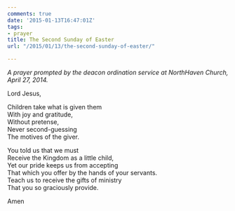 ```yaml
---
comments: true
date: '2015-01-13T16:47:01Z'
tags:
- prayer
title: The Second Sunday of Easter
url: "/2015/01/13/the-second-sunday-of-easter/"

---
```

*A prayer prompted by the deacon ordination service at NorthHaven Church, April 27, 2014.*

Lord Jesus,

Children take what is given them  
With joy and gratitude,  
Without pretense,  
Never second-guessing  
The motives of the giver.

You told us that we must  
Receive the Kingdom as a little child,  
Yet our pride keeps us from accepting  
That which you offer by the hands of your servants.  
Teach us to receive the gifts of ministry  
That you so graciously provide.

Amen

